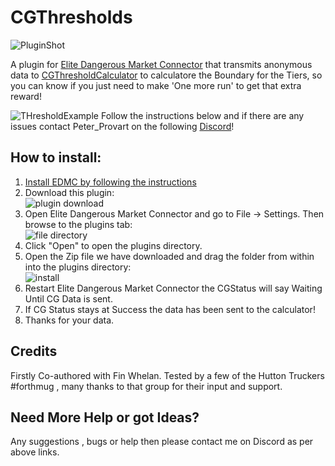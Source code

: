 # CGThresholds
![PluginShot](https://i.imgur.com/gXcIKBZ.png)

A plugin for [Elite Dangerous Market Connector](https://github.com/Marginal/EDMarketConnector) that transmits anonymous data to [CGThresholdCalculator](https://sites.google.com/site/cgtthreshcalc/home) to calculatore the Boundary for the Tiers, so you can know if you just need to make 'One more run' to get that extra reward!

![THresholdExample](https://i.imgur.com/8qdmP47.jpg)
Follow the instructions below and if there are any issues contact Peter_Provart on the following [Discord](https://discord.gg/7kbduxb)!  
## How to install:  
1. [Install EDMC by following the instructions]( https://github.com/Marginal/EDMarketConnector )  
2. Download this plugin:  
![plugin download](https://i.imgur.com/Cn1Y93D.png)  
3. Open Elite Dangerous Market Connector and go to File -> Settings. Then browse to the plugins tab:  
![file directory](https://i.gyazo.com/7c4f8bb35ae0c3b9e866d4969e758395.png)  
4. Click "Open" to open the plugins directory.  
5. Open the Zip file we have downloaded and drag the folder from within into the plugins directory:  
![install](https://i.imgur.com/OVKG2BU.png)  
6. Restart Elite Dangerous Market Connector the CGStatus will say Waiting Until CG Data is sent.
7. If CG Status stays at Success the data has been sent to the calculator!
8. Thanks for your data.

## Credits
Firstly Co-authored with Fin Whelan.
Tested by a few of the Hutton Truckers #forthmug , many thanks to that group for their input and support.

## Need More Help or got Ideas?
Any suggestions , bugs or help then please contact me on Discord as per above links.
